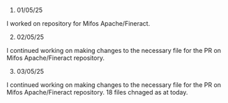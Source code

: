 1. 01/05/25

I worked on repository for Mifos Apache/Fineract. 

2. 02/05/25

I continued working on making changes to the necessary file for the PR on Mifos Apache/Fineract repository.

3. 03/05/25

I continued working on making changes to the necessary file for the PR on Mifos Apache/Fineract repository. 18 files chnaged as at today.
